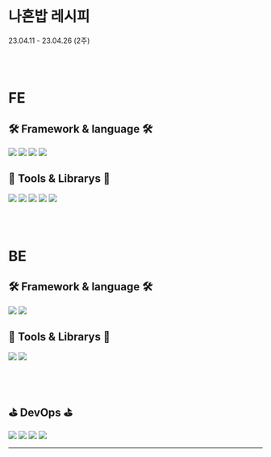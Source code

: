 # 나혼밥 레시피

23.04.11 - 23.04.26 (2주)

<br><br>

# FE

## 🛠 Framework & language 🛠

<img src="https://img.shields.io/badge/Next.js-000000?style=flat&logo=Next.js&logoColor=white" />
<img src="https://img.shields.io/badge/HTML5-E34F26?style=flat&logo=HTML5&logoColor=white" />
<img src="https://img.shields.io/badge/CSS3-1572B6?style=flat&logo=CSS3&logoColor=white" />
  <img src="https://img.shields.io/badge/TypeScript-3178C6?style=flat&logo=TypeScript&logoColor=white" />

## 🎨 Tools & Librarys 🎨

  <img src="https://img.shields.io/badge/ReduxToolkit-764ABC?style=flat&logo=Redux&logoColor=white" />
<img src="https://img.shields.io/badge/styledcomponents-DB7093?style=flat&logo=styled-components&logoColor=white" />
<img src="https://img.shields.io/badge/axios-5A29E4?style=flat&logo=axios&logoColor=white" />
<img src="https://img.shields.io/badge/sweetalert2-DB7093?style=flat&logo=axios&logoColor=white" />
<img src="https://img.shields.io/badge/reacticons-31B8BB?style=flat&logo=icon&logoColor=white" />

<br><br>

# BE

## 🛠 Framework & language 🛠

 <img src="https://img.shields.io/badge/NestJS-E0234E?style=flat&logo=NestJS&logoColor=white" />
  <img src="https://img.shields.io/badge/TypeScript-3178C6?style=flat&logo=TypeScript&logoColor=white" />

## 🎨 Tools & Librarys 🎨

 <img src="https://img.shields.io/badge/JWT-000000?style=flat&logo=jsonwebtokens&logoColor=white" />
 <img src="https://img.shields.io/badge/Bcript-000000?style=flat&logo=bugcrowd&logoColor=white" />

<br><br>

## ⛳ DevOps ⛳

 <img src="https://img.shields.io/badge/vercel-000000?style=flat&logo=vercel&logoColor=white" />
<img src="https://img.shields.io/badge/TypeCloud-000000?style=flat&logo=icloud&logoColor=white" />
 <img src="https://img.shields.io/badge/PostgreSQL-4169E1?style=flat&logo=PostgreSQL&logoColor=white" />
 <img src="https://img.shields.io/badge/GoogleCloud-4285F4?style=flat&logo=google&logoColor=white" />

<br>

---

<br>
